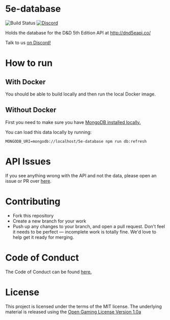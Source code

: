# 5e-database
![Build Status](https://github.com/bagelbits/5e-database/workflows/5e%20Database%20CI/badge.svg?branch=main)
[![Discord](https://img.shields.io/discord/656547667601653787)](https://discord.gg/TQuYTv7)

Holds the database for the D&D 5th Edition API at http://dnd5eapi.co/

Talk to us [on Discord!](https://discord.gg/TQuYTv7)

# How to run

## With Docker
You should be able to build locally and then run the local Docker image.

## Without Docker
First you need to make sure you have [MongoDB installed locally.](https://docs.mongodb.com/manual/installation/)

You can load this data locally by running:
```
MONGODB_URI=mongodb://localhost/5e-database npm run db:refresh
```

# API Issues
If you see anything wrong with the API and not the data, please open an issue or PR over [here](https://github.com/bagelbits/5e-srd-api).

# Contributing
 * Fork this repository
 * Create a new branch for your work
 * Push up any changes to your branch, and open a pull request. Don't feel it needs to be perfect — incomplete work is totally fine. We'd love to help get it ready for merging.

# Code of Conduct

The Code of Conduct can be found [here.](https://github.com/5e-bits/5e-database/wiki/Code-of-Conduct)

# License
This project is licensed under the terms of the MIT license. The underlying material
is released using the [Open Gaming License Version 1.0a](https://www.wizards.com/default.asp?x=d20/oglfaq/20040123f)
